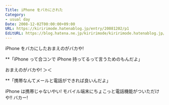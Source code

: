 ```yaml
---
Title: iPhone をバカにされた
Category:
- usual day
Date: 2008-12-02T00:00:00+09:00
URL: https://kiririmode.hatenablog.jp/entry/20081202/p1
EditURL: https://blog.hatena.ne.jp/kiririmode/kiririmode.hatenablog.jp/atom/entry/8454420450078213817
---
```


iPhone をバカにしたおまえのがバカや!

**「iPhone って合コンで iPhone 持ってるって言うためのもんだよ」

おまえのがバカや! ＞＜

**「携帯なんてメールと電話ができれば良いんだよ」

iPhone は携帯じゃないやい!
モバイル端末にちょこっと電話機能がついただけや!!
バカー!
